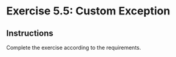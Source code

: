 # Exercise 5.5: Custom Exception

## Instructions

Complete the exercise according to the requirements.
